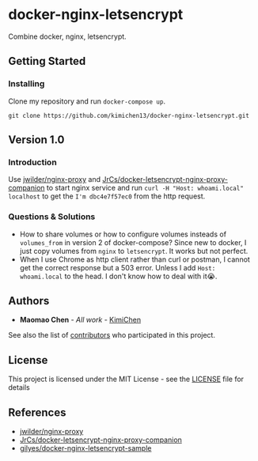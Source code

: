 # docker-nginx-letsencrypt

Combine docker, nginx, letsencrypt.

## Getting Started

### Installing

Clone my repository and run `docker-compose up`.

```
git clone https://github.com/kimichen13/docker-nginx-letsencrypt.git
```

## Version 1.0

### Introduction

Use [jwilder/nginx-proxy](https://github.com/jwilder/nginx-proxy) and [JrCs/docker-letsencrypt-nginx-proxy-companion](https://github.com/JrCs/docker-letsencrypt-nginx-proxy-companion) to start nginx service and run `curl -H "Host: whoami.local" localhost` to get the `I'm dbc4e7f57ec0` from the http request.

### Questions & Solutions

* How to share volumes or how to configure volumes insteads of `volumes_from` in version 2 of docker-compose? Since new to docker, I just copy volumes from `nginx` to `letsencrypt`. It works but not perfect.
* When I use Chrome as http client rather than curl or postman, I cannot get the correct response but a 503 error. Unless I add `Host: whoami.local` to the head. I don't know how to deal with it:sob:.

## Authors

* **Maomao Chen** - *All work* - [KimiChen](https://github.com/kimichen13)

See also the list of [contributors](https://github.com/kimichen13/docker-nginx-letsencrypt/graphs/contributors) who participated in this project.

## License

This project is licensed under the MIT License - see the [LICENSE](LICENSE) file for details

## References

* [jwilder/nginx-proxy](https://github.com/jwilder/nginx-proxy)
* [JrCs/docker-letsencrypt-nginx-proxy-companion](https://github.com/JrCs/docker-letsencrypt-nginx-proxy-companion)
* [gilyes/docker-nginx-letsencrypt-sample](https://github.com/gilyes/docker-nginx-letsencrypt-sample)
